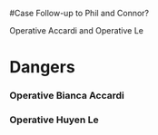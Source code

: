 #Case Follow-up to Phil and Connor?

Operative Accardi and Operative Le

# Dangers
### Operative Bianca Accardi
### Operative Huyen Le
